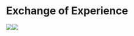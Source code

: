# Exchange of Experience

![](/assets/AgileProjectBlueprints-Erfahrungsaustausch-1.jpg)![](/assets/AgileProjectBlueprints-Erfahrungsaustausch-2.jpg)

